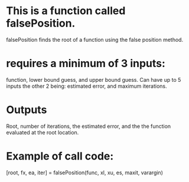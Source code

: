 # This is a function called falsePosition.
falsePosition finds the root of a function using the false position method. 
# requires a minimum of 3 inputs: 
function, lower bound guess, and upper bound guess.
Can have up to 5 inputs the other 2 being: estimated error, and maximum iterations. 
# Outputs
Root, number of iterations, the estimated error, and the the function evaluated at the root location.
# Example of call code:
[root, fx, ea, iter] = falsePosition(func, xl, xu, es, maxit, varargin)
